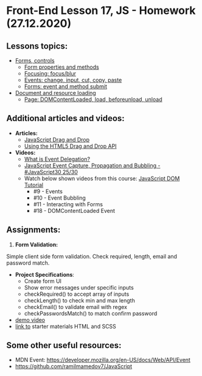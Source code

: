 # Front-End Lesson 17, JS - Homework (27.12.2020)

## Lessons topics:

- [Forms, controls](https://javascript.info/forms-controls)
  - [Form properties and methods](https://javascript.info/form-elements)
  - [Focusing: focus/blur](https://javascript.info/focus-blur)
  - [Events: change, input, cut, copy, paste](https://javascript.info/events-change-input)
  - [Forms: event and method submit](https://javascript.info/forms-submit)
- [Document and resource loading](https://javascript.info/loading)
  - [Page: DOMContentLoaded, load, beforeunload, unload](https://javascript.info/onload-ondomcontentloaded)


## Additional articles and videos:

- **Articles:**
  - [JavaScript Drag and Drop](https://www.javascripttutorial.net/web-apis/javascript-drag-and-drop/)
  - [Using the HTML5 Drag and Drop API](https://web.dev/drag-and-drop/)
- **Videos:**
  - [What is Event Delegation?](https://youtu.be/pKzf80F3O0U)
  - [JavaScript Event Capture, Propagation and Bubbling - #JavaScript30 25/30](https://youtu.be/F1anRyL37lE?list=PLu8EoSxDXHP6CGK4YVJhL_VWetA865GOH)
  - Watch below shown videos from this course: [JavaScript DOM Tutorial](https://youtube.com/playlist?list=PL4cUxeGkcC9gfoKa5la9dsdCNpuey2s-V)
    - #9 - Events
    - #10 - Event Bubbling
    - #11 - Interacting with Forms
    - #18 - DOMContentLoaded Event

## Assignments:

1. **Form Validation:**

Simple client side form validation. Check required, length, email and password match.

- **Project Specifications**:
  - Create form UI
  - Show error messages under specific inputs
  - checkRequired() to accept array of inputs
  - checkLength() to check min and max length
  - checkEmail() to validate email with regex
  - checkPasswordsMatch() to match confirm password
- [demo video](https://user-images.githubusercontent.com/74110914/103479626-6a884900-4de8-11eb-9304-b3f0d5433952.mov)
- [link to](https://github.com/codeacademyprogramming/p509-03.01.2021/starter) starter materials HTML and SCSS


## Some other useful resources:

- MDN Event: https://developer.mozilla.org/en-US/docs/Web/API/Event
- https://github.com/ramilmamedov7/JavaScript
